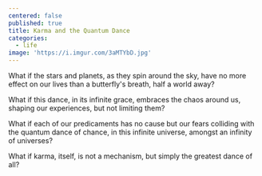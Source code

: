 ```yaml
---
centered: false
published: true
title: Karma and the Quantum Dance
categories:
  - life
image: 'https://i.imgur.com/3aMTYbD.jpg'
---
```

What if the stars and planets,
as they spin around the sky,
have no more effect on our lives
than a butterfly's breath,
half a world away?

What if this dance,
in its infinite grace,
embraces the chaos around us,
shaping our experiences,
but not limiting them?

What if each 
of our predicaments 
has no cause
but our fears colliding
with the quantum dance of chance,
in this infinite universe,
amongst an infinity
of universes?

What if karma, itself,
is not a mechanism,
but simply 
the greatest dance
of all?
